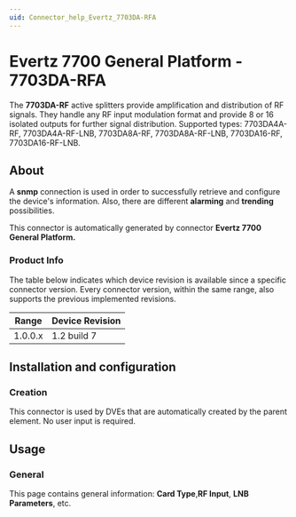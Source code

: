 ```yaml
---
uid: Connector_help_Evertz_7703DA-RFA
---
```


# Evertz 7700 General Platform - 7703DA-RFA

The **7703DA-RF** active splitters provide amplification and distribution of RF signals. They handle any RF input modulation format and provide 8 or 16 isolated outputs for further signal distribution. Supported types: 7703DA4A-RF, 7703DA4A-RF-LNB, 7703DA8A-RF, 7703DA8A-RF-LNB, 7703DA16-RF, 7703DA16-RF-LNB.

## About

A **snmp** connection is used in order to successfully retrieve and configure the device's information. Also, there are different **alarming** and **trending** possibilities.

This connector is automatically generated by connector **Evertz 7700 General Platform.**

### Product Info

The table below indicates which device revision is available since a specific connector version. Every connector version, within the same range, also supports the previous implemented revisions.

| **Range** | **Device Revision** |
|------------------|---------------------|
| 1.0.0.x          | 1.2 build 7         |

## Installation and configuration

### Creation

This connector is used by DVEs that are automatically created by the parent element. No user input is required.

## Usage

### General

This page contains general information: **Card Type**,**RF Input**, **LNB Parameters**, etc.
